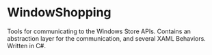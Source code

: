 WindowShopping
==============

Tools for communicating to the Windows Store APIs.  Contains an abstraction layer for the communication, and several XAML Behaviors. Written in C#.
